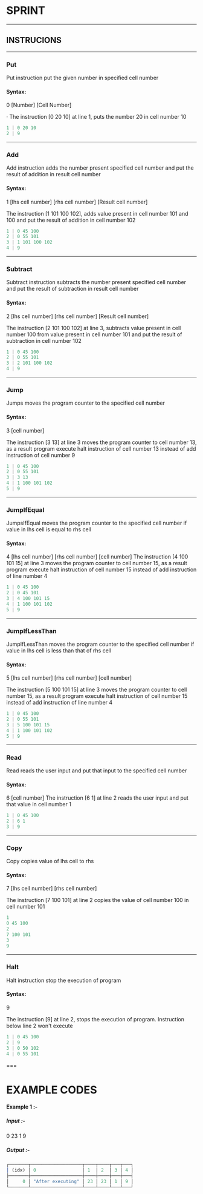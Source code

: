 # SPRINT

---

## INSTRUCIONS

---

### Put

Put instruction put the given number in specified cell number

#### Syntax:

0 [Number] [Cell Number]

· The instruction [0 20 10] at line 1, puts the number 20 in cell number 10

```javascript
1 | 0 20 10
2 | 9
```

---

### Add

Add instruction adds the number present specified cell number and put the result of addition in result cell number

#### Syntax:

1 [lhs cell number] [rhs cell number] [Result cell number]

The instruction [1 101 100 102], adds value present in cell number 101 and 100 and put the result of addition in cell number 102

```javascript
1 | 0 45 100
2 | 0 55 101
3 | 1 101 100 102
4 | 9
```

---

### Subtract

Subtract instruction subtracts the number present specified cell number and put the result of subtraction in result cell number

#### Syntax:

2 [lhs cell number] [rhs cell number] [Result cell number]

The instruction [2 101 100 102] at line 3, subtracts value present in cell number 100 from value present in cell number 101 and put the result of subtraction in cell number 102

```javascript
1 | 0 45 100
2 | 0 55 101
3 | 2 101 100 102
4 | 9
```

---

### Jump

Jumps moves the program counter to the specified cell number

#### Syntax:

3 [cell number]

The instruction [3 13] at line 3 moves the program counter to cell number 13, as a result program execute halt instruction of cell number 13 instead of add instruction of cell number 9

```javascript
1 | 0 45 100
2 | 0 55 101
3 | 3 13
4 | 1 100 101 102
5 | 9
```

---

### JumpIfEqual

JumpsIfEqual moves the program counter to the specified cell number if value in lhs cell is equal to rhs cell

#### Syntax:

4 [lhs cell number] [rhs cell number] [cell number]
The instruction [4 100 101 15] at line 3 moves the program counter to cell number 15, as a result program execute halt instruction of cell number 15 instead of add instruction of line number 4

```javascript
1 | 0 45 100
2 | 0 45 101
3 | 4 100 101 15
4 | 1 100 101 102
5 | 9
```

---

### JumpIfLessThan

JumpIfLessThan moves the program counter to the specified cell number if value in lhs cell is less than that of rhs cell

#### Syntax:

5 [lhs cell number] [rhs cell number] [cell number]

The instruction [5 100 101 15] at line 3 moves the program counter to cell number 15, as a result program execute halt instruction of cell number 15 instead of add instruction of line number 4

```javascript
1 | 0 45 100
2 | 0 55 101
3 | 5 100 101 15
4 | 1 100 101 102
5 | 9
```

---

### Read <Currently disabled>

Read reads the user input and put that input to the specified cell number

#### Syntax:

6 [cell number]
The instruction [6 1] at line 2 reads the user input and put that value in cell number 1

```javascript
1 | 0 45 100
2 | 6 1
3 | 9
```

---

### Copy

Copy copies value of lhs cell to rhs

#### Syntax:

7 [lhs cell number] [rhs cell number]

The instruction [7 100 101] at line 2 copies the value of cell number 100 in cell number 101

```javascript
1
0 45 100
2
7 100 101
3
9
```

---

### Halt

Halt instruction stop the execution of program

#### Syntax:

9

The instruction [9] at line 2, stops the execution of program. Instruction below line 2 won't execute

```javascript
1 | 0 45 100
2 | 9
3 | 0 50 102
4 | 0 55 101
```

===

# EXAMPLE CODES

#### Example 1 :-

##### Input :-

0 23 1 9

##### Output :-

```javascript
┌───────┬───────────────────┬────┬────┬───┬───┐
│ (idx) │ 0                 │ 1  │ 2  │ 3 │ 4 │
├───────┼───────────────────┼────┼────┼───┼───┤
│     0 │ "After executing" │ 23 │ 23 │ 1 │ 9 │
└───────┴───────────────────┴────┴────┴───┴───┘
```
